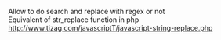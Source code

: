 Allow to do search and replace with regex or not   
Equivalent of str_replace function in php   
http://www.tizag.com/javascriptT/javascript-string-replace.php